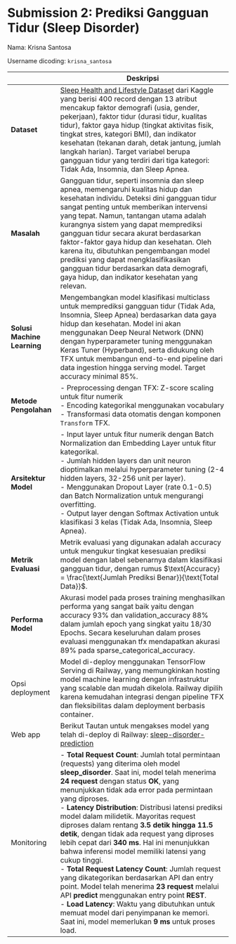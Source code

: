 # Submission 2: Prediksi Gangguan Tidur (Sleep Disorder)
Nama: Krisna Santosa

Username dicoding: `krisna_santosa`

| | Deskripsi |
| ----------- | ----------- |
| **Dataset** | [Sleep Health and Lifestyle Dataset](https://www.kaggle.com/datasets/uom190346a/sleep-health-and-lifestyle-dataset/data) dari Kaggle yang berisi 400 record dengan 13 atribut mencakup faktor demografi (usia, gender, pekerjaan), faktor tidur (durasi tidur, kualitas tidur), faktor gaya hidup (tingkat aktivitas fisik, tingkat stres, kategori BMI), dan indikator kesehatan (tekanan darah, detak jantung, jumlah langkah harian). Target variabel berupa gangguan tidur yang terdiri dari tiga kategori: Tidak Ada, Insomnia, dan Sleep Apnea. |
| **Masalah** | Gangguan tidur, seperti insomnia dan sleep apnea, memengaruhi kualitas hidup dan kesehatan individu. Deteksi dini gangguan tidur sangat penting untuk memberikan intervensi yang tepat. Namun, tantangan utama adalah kurangnya sistem yang dapat memprediksi gangguan tidur secara akurat berdasarkan faktor-faktor gaya hidup dan kesehatan. Oleh karena itu, dibutuhkan pengembangan model prediksi yang dapat mengklasifikasikan gangguan tidur berdasarkan data demografi, gaya hidup, dan indikator kesehatan yang relevan. |
| **Solusi Machine Learning** | Mengembangkan model klasifikasi multiclass untuk memprediksi gangguan tidur (Tidak Ada, Insomnia, Sleep Apnea) berdasarkan data gaya hidup dan kesehatan. Model ini akan menggunakan Deep Neural Network (DNN) dengan hyperparameter tuning menggunakan Keras Tuner (Hyperband), serta didukung oleh TFX untuk membangun end-to-end pipeline dari data ingestion hingga serving model. Target accuracy minimal 85%. |
| **Metode Pengolahan** | - Preprocessing dengan TFX: Z-score scaling untuk fitur numerik<br>- Encoding kategorikal menggunakan vocabulary<br>- Transformasi data otomatis dengan komponen `Transform` TFX. |
| **Arsitektur Model** | - Input layer untuk fitur numerik dengan Batch Normalization dan Embedding Layer untuk fitur kategorikal.<br>- Jumlah hidden layers dan unit neuron dioptimalkan melalui hyperparameter tuning (2-4 hidden layers, 32-256 unit per layer).<br>- Menggunakan Dropout Layer (rate 0.1-0.5) dan Batch Normalization untuk mengurangi overfitting.<br>- Output layer dengan Softmax Activation untuk klasifikasi 3 kelas (Tidak Ada, Insomnia, Sleep Apnea). |
| **Metrik Evaluasi** | Metrik evaluasi yang digunakan adalah accuracy untuk mengukur tingkat kesesuaian prediksi model dengan label sebenarnya dalam klasifikasi gangguan tidur, dengan rumus $\text{Accuracy} = \frac{\text{Jumlah Prediksi Benar}}{\text{Total Data}}$. |
| **Performa Model** | Akurasi model pada proses training menghasilkan performa yang sangat baik yaitu dengan accuracy 93% dan validation_accuracy 88% dalam jumlah epoch yang singkat yaitu 18/30 Epochs. Secara keseluruhan dalam proses evaluasi menggunakan tfx mendapatkan akurasi 89% pada sparse_categorical_accuracy. |
| Opsi deployment | Model di-deploy menggunakan TensorFlow Serving di Railway, yang memungkinkan hosting model machine learning dengan infrastruktur yang scalable dan mudah dikelola. Railway dipilih karena kemudahan integrasi dengan pipeline TFX dan fleksibilitas dalam deployment berbasis container. |
| Web app | Berikut Tautan untuk mengakses model yang telah di-deploy di Railway: [sleep-disorder-prediction](https://sleep-disorder-prediction.up.railway.app/v1/models/sleep_disorder)|
| Monitoring | - **Total Request Count**: Jumlah total permintaan (requests) yang diterima oleh model **sleep_disorder**. Saat ini, model telah menerima **24 request** dengan status **OK**, yang menunjukkan tidak ada error pada permintaan yang diproses.<br>- **Latency Distribution**: Distribusi latensi prediksi model dalam milidetik. Mayoritas request diproses dalam rentang **3.5 detik hingga 11.5 detik**, dengan tidak ada request yang diproses lebih cepat dari **340 ms**. Hal ini menunjukkan bahwa inferensi model memiliki latensi yang cukup tinggi.<br>- **Total Request Latency Count**: Jumlah request yang dikategorikan berdasarkan API dan entry point. Model telah menerima **23 request** melalui API **predict** menggunakan entry point **REST**.<br>- **Load Latency**: Waktu yang dibutuhkan untuk memuat model dari penyimpanan ke memori. Saat ini, model memerlukan **9 ms** untuk proses load. |
